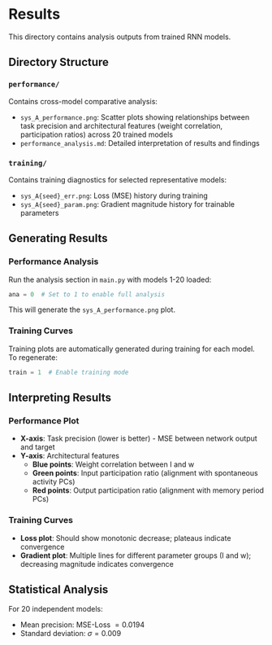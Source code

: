 # Results

This directory contains analysis outputs from trained RNN models.

## Directory Structure

### `performance/`
Contains cross-model comparative analysis:
- `sys_A_performance.png`: Scatter plots showing relationships between task precision and architectural features (weight correlation, participation ratios) across 20 trained models
- `performance_analysis.md`: Detailed interpretation of results and findings

### `training/`
Contains training diagnostics for selected representative models:
- `sys_A{seed}_err.png`: Loss (MSE) history during training
- `sys_A{seed}_param.png`: Gradient magnitude history for trainable parameters

## Generating Results

### Performance Analysis
Run the analysis section in `main.py` with models 1-20 loaded:

```python
ana = 0  # Set to 1 to enable full analysis
```

This will generate the `sys_A_performance.png` plot.

### Training Curves
Training plots are automatically generated during training for each model. To regenerate:

```python
train = 1  # Enable training mode
```

## Interpreting Results

### Performance Plot
- **X-axis**: Task precision (lower is better) - MSE between network output and target
- **Y-axis**: Architectural features
  - **Blue points**: Weight correlation between I and w
  - **Green points**: Input participation ratio (alignment with spontaneous activity PCs)
  - **Red points**: Output participation ratio (alignment with memory period PCs)


### Training Curves
- **Loss plot**: Should show monotonic decrease; plateaus indicate convergence
- **Gradient plot**: Multiple lines for different parameter groups (I and w); decreasing magnitude indicates convergence

## Statistical Analysis

For 20 independent models:
- Mean precision: MSE-Loss $= 0.0194$
- Standard deviation: $\sigma = 0.009$
